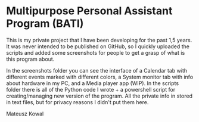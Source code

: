 # Multipurpose Personal Assistant Program (BATI)

This is my private project that I have been developing for the past 1,5 years.
It was never intended to be published on GitHub, so I quickly uploaded the scripts and added some screenshots for people to get a grasp of what is this program about.

In the screenshots folder you can see the interface of a Calendar tab with different events marked with different colors, a System monitor tab with info about hardware in my PC, and a Media player app (WIP).
In the scripts folder there is all of the Python code I wrote + a powershell script for creating/managing new version of the program.
All the private info in stored in text files, but for privacy reasons I didn't put them here.

Mateusz Kowal
